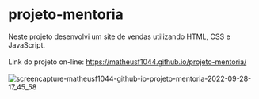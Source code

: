 # projeto-mentoria
Neste projeto desenvolvi um site de vendas utilizando HTML, CSS e JavaScript. <br><br>
Link do projeto on-line: https://matheusf1044.github.io/projeto-mentoria/ <br><br>
![screencapture-matheusf1044-github-io-projeto-mentoria-2022-09-28-17_45_58](https://user-images.githubusercontent.com/80286099/192893575-172bf86d-2277-47cb-b886-1f291243021e.png)
